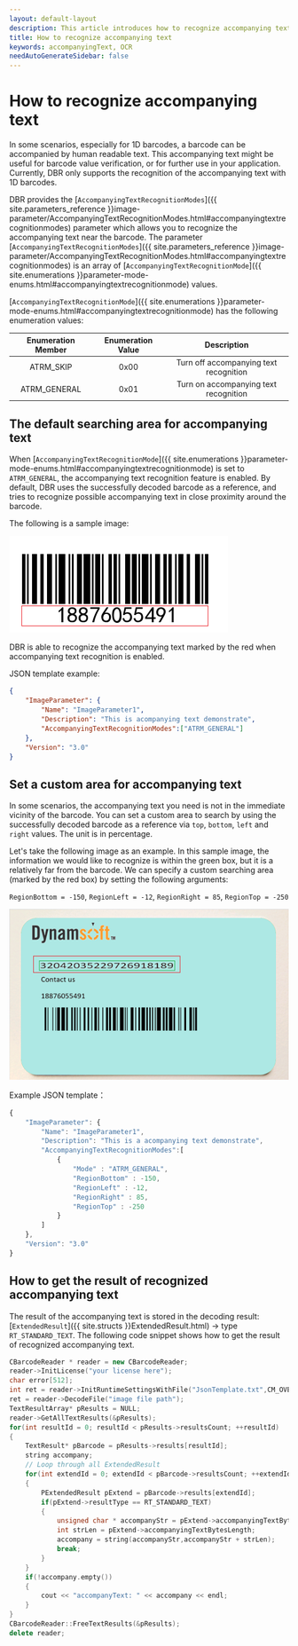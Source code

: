 ```yaml
---   
layout: default-layout
description: This article introduces how to recognize accompanying text.
title: How to recognize accompanying text
keywords: accompanyingText, OCR
needAutoGenerateSidebar: false
---
```


# How to recognize accompanying text

In some scenarios, especially for 1D barcodes, a barcode can be accompanied by human readable text. This accompanying text might be useful for barcode value verification, or for further use in your application. Currently, DBR only supports the recognition of the accompanying text with 1D barcodes.

DBR provides the [`AccompanyingTextRecognitionModes`]({{ site.parameters_reference }}image-parameter/AccompanyingTextRecognitionModes.html#accompanyingtextrecognitionmodes) parameter which allows you to recognize the accompanying text near the barcode. The parameter [`AccompanyingTextRecognitionModes`]({{ site.parameters_reference }}image-parameter/AccompanyingTextRecognitionModes.html#accompanyingtextrecognitionmodes) is an array of [`AccompanyingTextRecognitionMode`]({{ site.enumerations }}parameter-mode-enums.html#accompanyingtextrecognitionmode) values. 

[`AccompanyingTextRecognitionMode`]({{ site.enumerations }}parameter-mode-enums.html#accompanyingtextrecognitionmode) has the following enumeration values:

| Enumeration Member | Enumeration Value | Description |
|:-----------:|:--------:|:--------------------:|
| ATRM_SKIP | 0x00   | Turn off accompanying text recognition |
| ATRM_GENERAL | 0x01   | Turn on accompanying text recognition  |

## The default searching area for accompanying text

When [`AccompanyingTextRecognitionMode`]({{ site.enumerations }}parameter-mode-enums.html#accompanyingtextrecognitionmode) is set to `ATRM_GENERAL`, the accompanying text recognition feature is enabled. By default, DBR uses the successfully decoded barcode as a reference, and tries to recognize possible accompanying text in close proximity around the barcode. 

The following is a sample image:

![standard-acompanying-text][1]

DBR is able to recognize the accompanying text marked by the red when accompanying text recognition is enabled. 

JSON template example:

```json
{
    "ImageParameter": {
        "Name": "ImageParameter1", 
        "Description": "This is acompanying text demonstrate", 
        "AccompanyingTextRecognitionModes":["ATRM_GENERAL"]
    }, 
    "Version": "3.0"
}  
```
## Set a custom area for accompanying text

In some scenarios, the accompanying text you need is not in the immediate vicinity of the barcode. You can set a custom area to search by using the successfully decoded barcode as a reference via `top`, `bottom`, `left` and `right` values. The unit is in percentage.

Let's take the following image as an example. In this sample image, the information we would like to recognize is within the green box, but it is a relatively far from the barcode. We can specify a custom searching area (marked by the red box) by setting the following arguments:

`RegionBottom = -150`,
`RegionLeft = -12`,
`RegionRight = 85`,
`RegionTop = -250`

![a card image demo that has a customed acompanying text recognition range][3]

Example JSON template：
```javascript
{
    "ImageParameter": {
        "Name": "ImageParameter1", 
        "Description": "This is a acompanying text demonstrate", 
        "AccompanyingTextRecognitionModes":[
            {
                "Mode" : "ATRM_GENERAL",
                "RegionBottom" : -150,
                "RegionLeft" : -12,
                "RegionRight" : 85,
                "RegionTop" : -250
            }
        ]
    }, 
    "Version": "3.0"
}  
```
## How to get the result of recognized accompanying text

The result of the accompanying text is stored in the decoding result: [`ExtendedResult`]({{ site.structs }}ExtendedResult.html) -> type `RT_STANDARD_TEXT`. The following code snippet shows how to get the result of recognized accompanying text.

```c++
CBarcodeReader * reader = new CBarcodeReader;
reader->InitLicense("your license here");
char error[512];
int ret = reader->InitRuntimeSettingsWithFile("JsonTemplate.txt",CM_OVERWRITE,error,512);
ret = reader->DecodeFile("image file path");
TextResultArray* pResults = NULL;
reader->GetAllTextResults(&pResults);
for(int resultId = 0; resultId < pResults->resultsCount; ++resultId)
{
    TextResult* pBarcode = pResults->results[resultId];
    string accompany;
    // Loop through all ExtendedResult
    for(int extendId = 0; extendId < pBarcode->resultsCount; ++extendId)
    {
        PExtendedResult pExtend = pBarcode->results[extendId];
        if(pExtend->resultType == RT_STANDARD_TEXT)
        {
            unsigned char * accompanyStr = pExtend->accompanyingTextBytes;
            int strLen = pExtend->accompanyingTextBytesLength;
            accompany = string(accompanyStr,accompanyStr + strLen);
            break;
        }    
    }
    if(!accompany.empty())
    {
        cout << "accompanyText: " << accompany << endl;
    }
}
CBarcodeReader::FreeTextResults(&pResults);
delete reader;
```

[1]:assets/recognise-accompanying-text/standard-accompanying-text.png
[3]:assets/recognise-accompanying-text/accompanying-text-card.png
